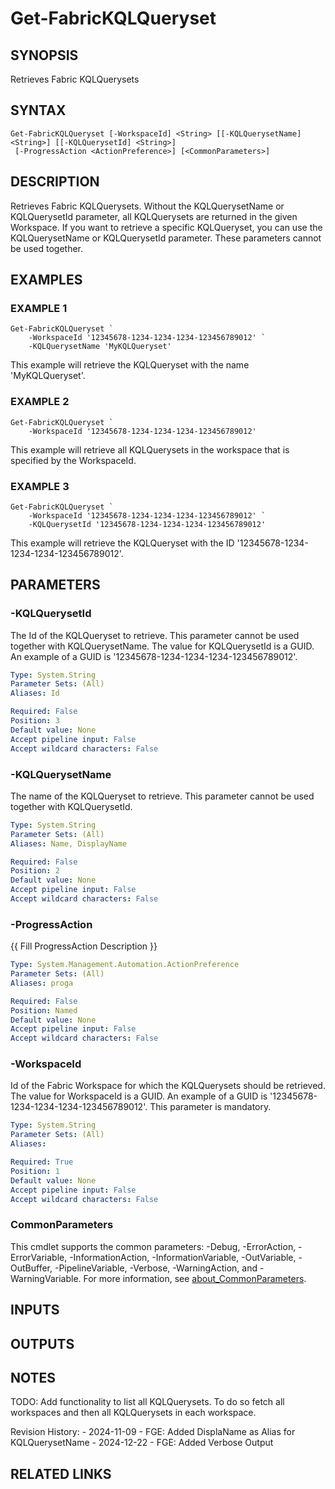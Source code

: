 # Get-FabricKQLQueryset

## SYNOPSIS
Retrieves Fabric KQLQuerysets

## SYNTAX

```
Get-FabricKQLQueryset [-WorkspaceId] <String> [[-KQLQuerysetName] <String>] [[-KQLQuerysetId] <String>]
 [-ProgressAction <ActionPreference>] [<CommonParameters>]
```

## DESCRIPTION
Retrieves Fabric KQLQuerysets.
Without the KQLQuerysetName or KQLQuerysetId parameter,
all KQLQuerysets are returned in the given Workspace.
If you want to retrieve a specific
KQLQueryset, you can use the KQLQuerysetName or KQLQuerysetId parameter.
These parameters
cannot be used together.

## EXAMPLES

### EXAMPLE 1
```
Get-FabricKQLQueryset `
    -WorkspaceId '12345678-1234-1234-1234-123456789012' `
    -KQLQuerysetName 'MyKQLQueryset'
```

This example will retrieve the KQLQueryset with the name 'MyKQLQueryset'.

### EXAMPLE 2
```
Get-FabricKQLQueryset `
    -WorkspaceId '12345678-1234-1234-1234-123456789012'
```

This example will retrieve all KQLQuerysets in the workspace that is specified
by the WorkspaceId.

### EXAMPLE 3
```
Get-FabricKQLQueryset `
    -WorkspaceId '12345678-1234-1234-1234-123456789012' `
    -KQLQuerysetId '12345678-1234-1234-1234-123456789012'
```

This example will retrieve the KQLQueryset with the ID '12345678-1234-1234-1234-123456789012'.

## PARAMETERS

### -KQLQuerysetId
The Id of the KQLQueryset to retrieve.
This parameter cannot be used together with KQLQuerysetName.
The value for KQLQuerysetId is a GUID.
An example of a GUID is '12345678-1234-1234-1234-123456789012'.

```yaml
Type: System.String
Parameter Sets: (All)
Aliases: Id

Required: False
Position: 3
Default value: None
Accept pipeline input: False
Accept wildcard characters: False
```

### -KQLQuerysetName
The name of the KQLQueryset to retrieve.
This parameter cannot be used together with KQLQuerysetId.

```yaml
Type: System.String
Parameter Sets: (All)
Aliases: Name, DisplayName

Required: False
Position: 2
Default value: None
Accept pipeline input: False
Accept wildcard characters: False
```

### -ProgressAction
{{ Fill ProgressAction Description }}

```yaml
Type: System.Management.Automation.ActionPreference
Parameter Sets: (All)
Aliases: proga

Required: False
Position: Named
Default value: None
Accept pipeline input: False
Accept wildcard characters: False
```

### -WorkspaceId
Id of the Fabric Workspace for which the KQLQuerysets should be retrieved.
The value for WorkspaceId is a GUID.
An example of a GUID is '12345678-1234-1234-1234-123456789012'.
This parameter is mandatory.

```yaml
Type: System.String
Parameter Sets: (All)
Aliases:

Required: True
Position: 1
Default value: None
Accept pipeline input: False
Accept wildcard characters: False
```

### CommonParameters
This cmdlet supports the common parameters: -Debug, -ErrorAction, -ErrorVariable, -InformationAction, -InformationVariable, -OutVariable, -OutBuffer, -PipelineVariable, -Verbose, -WarningAction, and -WarningVariable. For more information, see [about_CommonParameters](http://go.microsoft.com/fwlink/?LinkID=113216).

## INPUTS

## OUTPUTS

## NOTES
TODO: Add functionality to list all KQLQuerysets.
To do so fetch all workspaces and
    then all KQLQuerysets in each workspace.

Revision History:
    - 2024-11-09 - FGE: Added DisplaName as Alias for KQLQuerysetName
    - 2024-12-22 - FGE: Added Verbose Output

## RELATED LINKS
